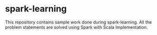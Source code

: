 # spark-learning
This repository contains sample work done during spark-learning. All the problem statements are solved using Spark with Scala Implementation. 
